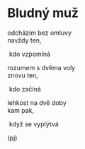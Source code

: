 Bludný muž
==========
  
odcházím bez omluvy  
navždy ten,  
  
&nbsp;kdo vzpomíná  
  
rozumem s dvěma voly  
znovu ten,  
  
&nbsp;kdo začíná   
  
lehkost na dvě doby  
kam pak,  
  
&nbsp;když se vyplýtvá   
  
(pj)  
  
